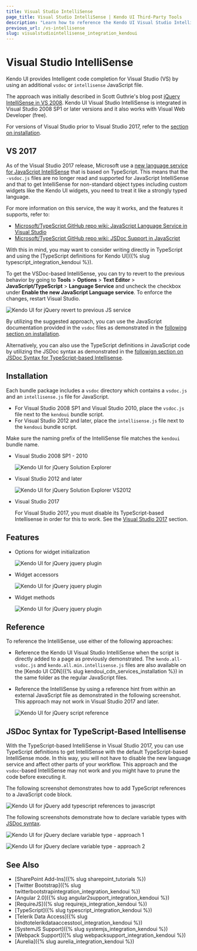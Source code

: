 ```yaml
---
title: Visual Studio IntelliSense
page_title: Visual Studio IntelliSense | Kendo UI Third-Party Tools
description: "Learn how to reference the Kendo UI Visual Studio IntelliSense by using an additional vsdoc or IntelliSense JavaScript file."
previous_url: /vs-intellisense
slug: visualstudiointellisense_integration_kendoui
---
```


# Visual Studio IntelliSense

Kendo UI provides Intelligent code completion for Visual Studio (VS) by using an additional `vsdoc` or `intellisense` JavaScript file.

The approach was initially described in Scott Guthrie's blog post [jQuery IntelliSense in VS 2008](http://weblogs.asp.net/scottgu/archive/2008/11/21/jquery-intellisense-in-vs-2008.aspx). Kendo UI Visual Studio IntelliSense is integrated in Visual Studio 2008 SP1 or later versions and it also works with Visual Web Developer (free).

For versions of Visual Studio prior to Visual Studio 2017, refer to the [section on installation](#installation).

## VS 2017

As of the Visual Studio 2017 release, Microsoft use a [new language service for JavaScript IntelliSense](https://docs.microsoft.com/en-us/visualstudio/ide/javascript-intellisense?view=vs-2017) that is based on TypeScript. This means that the `-vsdoc.js` files are no longer read and supported for JavaScript IntelliSense and that to get IntelliSense for non-standard object types including custom widgets like the Kendo UI widgets, you need to treat it like a strongly typed language.

For more information on this service, the way it works, and the features it supports, refer to:
* [Microsoft/TypeScript GitHub repo wiki: JavaScript Language Service in Visual Studio](https://github.com/Microsoft/TypeScript/wiki/JavaScript-Language-Service-in-Visual-Studio)
* [Microsoft/TypeScript GitHub repo wiki: JSDoc Support in JavaScript](https://github.com/Microsoft/TypeScript/wiki/JsDoc-support-in-JavaScript)

With this in mind, you may want to consider writing directly in TypeScript and using the [TypeScript definitions for Kendo UI]({% slug typescript_integration_kendoui %}).

To get the VSDoc-based IntelliSense, you can try to revert to the previous behavior by going to **Tools** > **Options** > **Text Editor** > **JavaScript/TypeScript** > **Language Service** and uncheck the checkbox under **Enable the new JavaScript Language service**. To enforce the changes, restart Visual Studio.

![Kendo UI for jQuery revert to previous JS service](../images/vsdoc/revert-to-old-language-service.png)

By utilizing the suggested approach, you can use the JavaScript documentation provided in the `vsdoc` files as demonstrated in the [following section on installation](#installation).

Alternatively, you can also use the TypeScript definitions in JavaScript code by utilizing the JSDoc syntax as demonstrated in the [followign section on JSDoc Syntax for TypeScript-based Intellisense](#jsdoc-syntax-for-typescript-based-intellisense).

## Installation

Each bundle package includes a `vsdoc` directory which contains a `vsdoc.js` and an `intellisense.js` file for JavaScript.

* For Visual Studio 2008 SP1 and Visual Studio 2010, place the `vsdoc.js` file next to the `kendoui` bundle script.
* For Visual Studio 2012 and later, place the `intellisense.js` file next to the `kendoui` bundle script.

Make sure the naming prefix of the IntelliSense file matches the `kendoui` bundle name.

- Visual Studio 2008 SP1 - 2010

    ![Kendo UI for jQuery Solution Explorer](../images/vsdoc/solution-explorer.png)

- Visual Studio 2012 and later

    ![Kendo UI for jQuery Solution Explorer VS2012](../images/vsdoc/solution-explorer-vs2012.png)

- Visual Studio 2017

    For Visual Studio 2017, you must disable its TypeScript-based Intellisense in order for this to work. See the [Visual Studio 2017](#visual-studio-2017) section.

## Features

* Options for widget initialization

    ![Kendo UI for jQuery jquery plugin](../images/vsdoc/jquery-plugin.png)

* Widget accessors

    ![Kendo UI for jQuery jquery plugin](../images/vsdoc/jquery-accessor.png)

* Widget methods

    ![Kendo UI for jQuery jquery plugin](../images/vsdoc/widget-method.png)

## Reference

To reference the IntelliSense, use either of the following approaches:

* Reference the Kendo UI Visual Studio IntelliSense when the script is directly added to a page as previously demonstrated. The `kendo.all-vsdoc.js` and `kendo.all.min.intellisense.js` files are also available on the [Kendo UI CDN]({% slug kendoui_cdn_services_installation %}) in the same folder as the regular JavaScript files.
* Reference the IntelliSense by using a reference hint from within an external JavaScript file as demonstrated in the following screenshot. This approach may not work in Visual Studio 2017 and later.

    ![Kendo UI for jQuery script reference](../images/vsdoc/js-reference.png)

## JSDoc Syntax for TypeScript-Based Intellisense

With the TypeScript-based IntelliSense in Visual Studio 2017, you can use TypeScript definitions to get IntelliSense with the default TypeScript-based IntelliSense mode. In this way, you will not have to disable the new language service and affect other parts of your workflow. This approach and the `vsdoc`-based IntelliSense may not work and you might have to prune the code before executing it.

The following screenshot demonstrates how to add TypeScript references to a JavaScript code block.

![Kendo UI for jQuery add typescript references to javascript](../images/vsdoc/ts-intellisense-in-js.jpg)

The following screenshots demonstrate how to declare variable types with [JSDoc syntax](https://github.com/Microsoft/TypeScript/wiki/JsDoc-support-in-JavaScript).

![Kendo UI for jQuery declare variable type - approach 1](../images/vsdoc/define-ts-variable-type-in-js-1.jpg)

![Kendo UI for jQuery declare variable type - approach 2](../images/vsdoc/define-ts-variable-type-in-js-2.jpg)

## See Also

* [SharePoint Add-Ins]({% slug sharepoint_tutorials %})
* [Twitter Bootstrap]({% slug twitterbootstrapintegration_integration_kendoui %})
* [Angular 2.0]({% slug angular2support_integration_kendoui %})
* [RequireJS]({% slug requirejs_integration_kendoui %})
* [TypeScript]({% slug typescript_integration_kendoui %})
* [Telerik Data Access]({% slug bindtotelerikdataaccesstool_integration_kendoui %})
* [SystemJS Support]({% slug systemjs_integration_kendoui %})
* [Webpack Support]({% slug webpacksupport_integration_kendoui %})
* [Aurelia]({% slug aurelia_integration_kendoui %})
